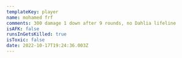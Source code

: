 ```yaml
---
templateKey: player
name: mohamed frf
comments: 300 damage 1 down after 9 rounds, no Dahlia lifeline
isAFK: false
runsInGetsKilled: true
isToxic: false
date: 2022-10-17T19:24:36.003Z
---
```

